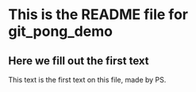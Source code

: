 <h1> This is the README file for git_pong_demo </h1>
<h2> Here we fill out the first text </h2>
<p> This text is the first text on this file, made by PS.